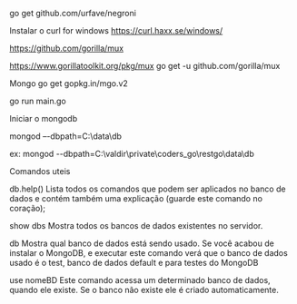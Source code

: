 
go get github.com/urfave/negroni

Instalar o curl for windows
https://curl.haxx.se/windows/

https://github.com/gorilla/mux

https://www.gorillatoolkit.org/pkg/mux
go get -u github.com/gorilla/mux

Mongo
go get gopkg.in/mgo.v2

go run main.go

Iniciar o mongodb

mongod –-dbpath=C:\data\db 

ex: mongod --dbpath=C:\valdir\private\coders_go\restgo\data\db 

Comandos uteis

db.help()
Lista todos os comandos que podem ser aplicados no banco de dados e contém também  uma explicação (guarde este comando no coração);

show dbs
Mostra todos os bancos de dados existentes no servidor.

db
Mostra qual banco de dados está sendo usado. Se você acabou de instalar o MongoDB, e executar este comando verá que o banco de dados usado é o test, banco de dados default e para testes do MongoDB

use nomeBD
Este comando acessa um determinado banco de dados, quando ele existe. Se o banco não existe ele é criado automaticamente.

